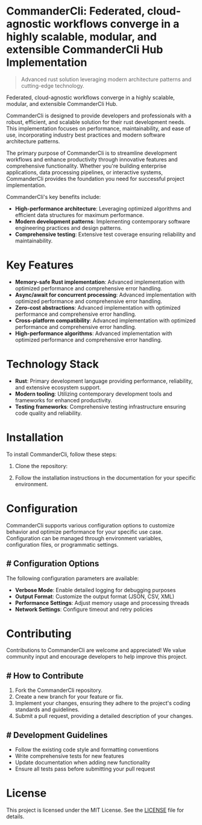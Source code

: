 <!-- fallback_CommanderCli_20251001192548_52705 -->

# CommanderCli: Federated, cloud-agnostic workflows converge in a highly scalable, modular, and extensible CommanderCli Hub Implementation
> Advanced rust solution leveraging modern architecture patterns and cutting-edge technology.

Federated, cloud-agnostic workflows converge in a highly scalable, modular, and extensible CommanderCli Hub.

CommanderCli is designed to provide developers and professionals with a robust, efficient, and scalable solution for their rust development needs. This implementation focuses on performance, maintainability, and ease of use, incorporating industry best practices and modern software architecture patterns.

The primary purpose of CommanderCli is to streamline development workflows and enhance productivity through innovative features and comprehensive functionality. Whether you're building enterprise applications, data processing pipelines, or interactive systems, CommanderCli provides the foundation you need for successful project implementation.

CommanderCli's key benefits include:

* **High-performance architecture**: Leveraging optimized algorithms and efficient data structures for maximum performance.
* **Modern development patterns**: Implementing contemporary software engineering practices and design patterns.
* **Comprehensive testing**: Extensive test coverage ensuring reliability and maintainability.

# Key Features

* **Memory-safe Rust implementation**: Advanced implementation with optimized performance and comprehensive error handling.
* **Async/await for concurrent processing**: Advanced implementation with optimized performance and comprehensive error handling.
* **Zero-cost abstractions**: Advanced implementation with optimized performance and comprehensive error handling.
* **Cross-platform compatibility**: Advanced implementation with optimized performance and comprehensive error handling.
* **High-performance algorithms**: Advanced implementation with optimized performance and comprehensive error handling.

# Technology Stack

* **Rust**: Primary development language providing performance, reliability, and extensive ecosystem support.
* **Modern tooling**: Utilizing contemporary development tools and frameworks for enhanced productivity.
* **Testing frameworks**: Comprehensive testing infrastructure ensuring code quality and reliability.

# Installation

To install CommanderCli, follow these steps:

1. Clone the repository:


2. Follow the installation instructions in the documentation for your specific environment.

# Configuration

CommanderCli supports various configuration options to customize behavior and optimize performance for your specific use case. Configuration can be managed through environment variables, configuration files, or programmatic settings.

## # Configuration Options

The following configuration parameters are available:

* **Verbose Mode**: Enable detailed logging for debugging purposes
* **Output Format**: Customize the output format (JSON, CSV, XML)
* **Performance Settings**: Adjust memory usage and processing threads
* **Network Settings**: Configure timeout and retry policies

# Contributing

Contributions to CommanderCli are welcome and appreciated! We value community input and encourage developers to help improve this project.

## # How to Contribute

1. Fork the CommanderCli repository.
2. Create a new branch for your feature or fix.
3. Implement your changes, ensuring they adhere to the project's coding standards and guidelines.
4. Submit a pull request, providing a detailed description of your changes.

## # Development Guidelines

* Follow the existing code style and formatting conventions
* Write comprehensive tests for new features
* Update documentation when adding new functionality
* Ensure all tests pass before submitting your pull request

# License

This project is licensed under the MIT License. See the [LICENSE](https://github.com/weiquan98/CommanderCli/blob/main/LICENSE) file for details.
